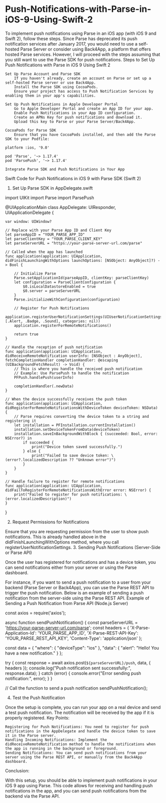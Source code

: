 # Push-Notifications-with-Parse-in-iOS-9-Using-Swift-2
To implement push notifications using Parse in an iOS app (with iOS 9 and Swift 2), follow these steps. Since Parse has deprecated its push notification services after January 2017, you would need to use a self-hosted Parse Server or consider using Back4App, a platform that offers hosted Parse services. However, I will proceed with the steps assuming that you still want to use the Parse SDK for push notifications.
Steps to Set Up Push Notifications with Parse in iOS 9 Using Swift 2

    Set Up Parse Account and Parse SDK
        If you haven't already, create an account on Parse or set up a self-hosted Parse server or use Back4App.
        Install the Parse SDK using CocoaPods.
        Ensure your project has access to Push Notification Services by enabling them in your app's capabilities.

    Set Up Push Notifications in Apple Developer Portal
        Go to Apple Developer Portal and create an App ID for your app.
        Enable Push Notifications in your App ID configuration.
        Create an APNs Key for push notifications and download it.
        Upload this key to Parse or your Parse Server/Back4App.

    CocoaPods for Parse SDK
        Ensure that you have CocoaPods installed, and then add the Parse SDK to your Podfile:

    platform :ios, '9.0'

    pod 'Parse', '~> 1.17.4'
    pod 'ParsePush', '~> 1.17.4'

    Integrate Parse SDK and Push Notifications in Your App

Swift Code for Push Notifications in iOS 9 with Parse SDK (Swift 2)
1. Set Up Parse SDK in AppDelegate.swift

import UIKit
import Parse
import ParsePush

@UIApplicationMain
class AppDelegate: UIResponder, UIApplicationDelegate {

    var window: UIWindow?

    // Replace with your Parse App ID and Client Key
    let parseAppID = "YOUR_PARSE_APP_ID"
    let parseClientKey = "YOUR_PARSE_CLIENT_KEY"
    let parseServerURL = "https://your-parse-server-url.com/parse"

    // Called when the app has launched
    func application(application: UIApplication, didFinishLaunchingWithOptions launchOptions: [NSObject: AnyObject]?) -> Bool {
        
        // Initialize Parse
        Parse.setApplicationId(parseAppID, clientKey: parseClientKey)
        let configuration = ParseClientConfiguration {
            $0.isLocalDatastoreEnabled = true
            $0.server = parseServerURL
        }
        Parse.initializeWithConfiguration(configuration)
        
        // Register for Push Notifications
        application.registerUserNotificationSettings(UIUserNotificationSettings(forTypes: [.Alert, .Badge, .Sound], categories: nil))
        application.registerForRemoteNotifications()

        return true
    }

    // Handle the reception of push notification
    func application(application: UIApplication, didReceiveRemoteNotification userInfo: [NSObject : AnyObject], fetchCompletionHandler completionHandler: @escaping (UIBackgroundFetchResult) -> Void) {
        // This is where you handle the received push notification
        // Example: Use ParsePush to handle the notification
        PFPush.handlePush(userInfo)

        completionHandler(.newData)
    }

    // When the device successfully receives the push token
    func application(application: UIApplication, didRegisterForRemoteNotificationsWithDeviceToken deviceToken: NSData) {
        // Parse requires converting the device token to a string and registering it
        let installation = PFInstallation.currentInstallation()
        installation.setDeviceTokenFromData(deviceToken)
        installation.saveInBackgroundWithBlock { (succeeded: Bool, error: NSError?) in
            if succeeded {
                print("Device token saved successfully.")
            } else {
                print("Failed to save device token: \(error?.localizedDescription ?? "Unknown error")")
            }
        }
    }

    // Handle failure to register for remote notifications
    func application(application: UIApplication, didFailToRegisterForRemoteNotificationsWithError error: NSError) {
        print("Failed to register for push notifications: \(error.localizedDescription)")
    }
}

2. Request Permissions for Notifications

Ensure that you are requesting permission from the user to show push notifications. This is already handled above in the didFinishLaunchingWithOptions method, where you call registerUserNotificationSettings.
3. Sending Push Notifications (Server-Side or Parse API)

Once the user has registered for notifications and has a device token, you can send notifications either from your server or using the Parse dashboard.

For instance, if you want to send a push notification to a user from your backend (Parse Server or Back4App), you can use the Parse REST API to trigger the push notification. Below is an example of sending a push notification from the server-side using the Parse REST API.
Example of Sending a Push Notification from Parse API (Node.js Server)

const axios = require('axios');

async function sendPushNotification() {
  const parseServerURL = 'https://your-parse-server-url.com/parse';
  const headers = {
    'X-Parse-Application-Id': 'YOUR_PARSE_APP_ID',
    'X-Parse-REST-API-Key': 'YOUR_PARSE_REST_API_KEY',
    'Content-Type': 'application/json'
  };

  const data = {
    "where": {
      "deviceType": "ios"
    },
    "data": {
      "alert": "Hello! You have a new notification."
    }
  };

  try {
    const response = await axios.post(`${parseServerURL}/push`, data, { headers });
    console.log("Push notification sent successfully:", response.data);
  } catch (error) {
    console.error("Error sending push notification:", error);
  }
}

// Call the function to send a push notification
sendPushNotification();

4. Test the Push Notification

Once the setup is complete, you can run your app on a real device and send a test push notification. The notification will be received by the app if it is properly registered.
Key Points:

    Registering for Push Notifications: You need to register for push notifications in the AppDelegate and handle the device token to save it in the Parse server.
    Handling Incoming Notifications: Implement the didReceiveRemoteNotification method to handle the notifications when the app is running in the background or foreground.
    Sending Notifications: You can send push notifications from your server using the Parse REST API, or manually from the Back4App dashboard.

Conclusion:

With this setup, you should be able to implement push notifications in your iOS 9 app using Parse. This code allows for receiving and handling push notifications in the app, and you can send push notifications from the backend via the Parse API.
